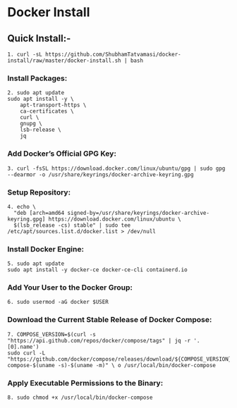 # Docker Install

## Quick Install:-
```
1. curl -sL https://github.com/ShubhamTatvamasi/docker-install/raw/master/docker-install.sh | bash
```
### Install Packages:
```
2. sudo apt update
sudo apt install -y \
    apt-transport-https \
    ca-certificates \
    curl \
    gnupg \
    lsb-release \
    jq
```
### Add Docker’s Official GPG Key:
```
3. curl -fsSL https://download.docker.com/linux/ubuntu/gpg | sudo gpg --dearmor -o /usr/share/keyrings/docker-archive-keyring.gpg
```
### Setup Repository:
```
4. echo \
  "deb [arch=amd64 signed-by=/usr/share/keyrings/docker-archive-keyring.gpg] https://download.docker.com/linux/ubuntu \
  $(lsb_release -cs) stable" | sudo tee /etc/apt/sources.list.d/docker.list > /dev/null
```
### Install Docker Engine:
```
5. sudo apt update
sudo apt install -y docker-ce docker-ce-cli containerd.io
```
### Add Your User to the Docker Group:
```
6. sudo usermod -aG docker $USER
```
### Download the Current Stable Release of Docker Compose:
```
7. COMPOSE_VERSION=$(curl -s "https://api.github.com/repos/docker/compose/tags" | jq -r '.[0].name')
sudo curl -L "https://github.com/docker/compose/releases/download/${COMPOSE_VERSION}/docker-compose-$(uname -s)-$(uname -m)" \ o /usr/local/bin/docker-compose
```
### Apply Executable Permissions to the Binary:
```
8. sudo chmod +x /usr/local/bin/docker-compose
```
